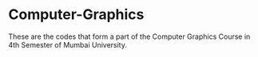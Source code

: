 # Computer-Graphics
These are the codes that form a part of the Computer Graphics Course in 4th Semester of Mumbai University.
